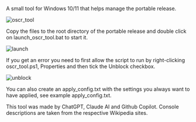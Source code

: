 A small tool for Windows 10/11 that helps manage the portable release.

![oscr_tool](https://github.com/user-attachments/assets/15cb9c9a-acc5-44a7-802b-1f618fe3bf72)

Copy the files to the root directory of the portable release and double click on launch_oscr_tool.bat to start it.

![launch](https://github.com/user-attachments/assets/0409c0ec-2ab4-46f1-b9c1-931831f9251b)

If you get an error you need to first allow the script to run by right-clicking oscr_tool.ps1, Properties and then tick the Unblock checkbox.

![unblock](https://github.com/user-attachments/assets/d9a2d0ab-cea0-4532-bd0a-6335959a7f0e)

You can also create an apply_config.txt with the settings you always want to have applied, see example apply_config.txt.

This tool was made by ChatGPT, Claude AI and Github Copilot. Console descriptions are taken from the respective Wikipedia sites.
